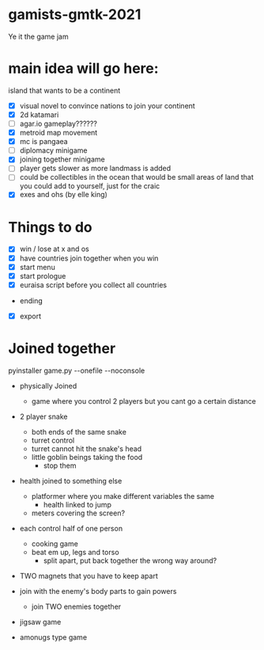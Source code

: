 # gamists-gmtk-2021
Ye it the game jam

# main idea will go here:

island that wants to be a continent
- [x] visual novel to convince nations to join your continent
- [x] 2d katamari
- [ ] agar.io gameplay??????
- [x] metroid map movement
- [x] mc is pangaea
- [ ] diplomacy minigame
- [x] joining together minigame
- [ ] player gets slower as more landmass is added
- [ ] could be collectibles in the ocean that would be small areas of land that you could add to yourself, just for the craic
- [x] exes and ohs (by elle king)

# Things to do
- [x] win / lose at x and os
- [x] have countries join together when you win
- [x] start menu
- [x] start prologue
- [x] euraisa script before you collect all countries
- ending
- [x] export

# Joined together
pyinstaller game.py --onefile --noconsole
- physically Joined
  - game where you control 2 players but you cant go a certain distance

- 2 player snake
  - both ends of the same snake
  - turret control
  - turret cannot hit the snake's head
  - little goblin beings taking the food
    - stop them

- health joined to something else
  - platformer where you make different variables the same
    - health linked to jump
  - meters covering the screen?

- each control half of one person
  - cooking game
  - beat em up, legs and torso
    - split apart, put back together the wrong way around?

- TWO magnets that you have to keep apart

- join with the enemy's body parts to gain powers
    - join TWO enemies together

- jigsaw game

- amonugs type game
